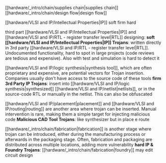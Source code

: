 [[hardware/_intro/chain/supplies chain|supplies chain]]
[[hardware/_intro/chain/design flow|design flow]]

[[hardware/VLSI and IP/Intellectual Properties|IP]] soft firm hard

third part [[hardware/VLSI and IP/Intellectual Properties|IP]] and [[hardware/VLSI and IP/RTL - register transfer level|RTL]] designing: 
**soft [[hardware/VLSI and IP/Intellectual Properties|IP]] Trojans**: written directly in 3rd party [[hardware/VLSI and IP/RTL - register transfer level|RTL]]. Undocumented functionality, hard to spot in large projects (code reviews are tedious and expensive). Also with test and simulation is hard to detect it


[[hardware/VLSI and IP/logic synthesis|synthesis tool]], which are often proprietary and expensive, are potential vectors for Trojan insertion. Companies usually don't have access to the source code of these tools
**firm 3rd Party IP Trojans**: insert into [[hardware/VLSI and IP/logic synthesis|synthesized]] [[hardware/VLSI and IP/netlist|netlists]], or in the source-code RTL or manually in the netlist. This can also be obfuscated

[[hardware/VLSI and IP/placement|placement]] and [[hardware/VLSI and IP/routing|routing]] are another area where trojan can be inserted. Manual intervention is rare, making them a simple target for injecting malicious code
**Malicious CAD Tool Trojans**: like synthesizer but in place e route


[[hardware/_intro/chain/fabrication|fabrication]] is another stage where trojan can be introduced, either during the manufacturing process or afterwards in the packaging stage. Often, fabrication and packaging are distributed across multiple locations, adding more vulnerability
**hard IP & Foundry Trojans**: [[hardware/_intro/chain/fabrication|foundry]] may edit circuit design 




